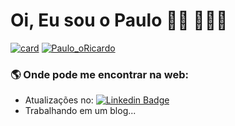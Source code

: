 # Oi, Eu sou o Paulo 🖖🏼 👨🏻‍💻
  
   [![card](https://github-readme-stats.vercel.app/api?username=Paulo-oRicardo&theme=highcontrast)](https://github.com/Paulo-oRicardo/) 
   [![Paulo_oRicardo](https://github-readme-stats.vercel.app/api/top-langs/?username=Paulo-oRicardo&hide=html&layout=compact&theme=highcontrast)](https://github.com/Paulo_oRicardo/)
   
   ### 🌎 Onde pode me encontrar na web:
   - Atualizações no:   [![Linkedin Badge](https://img.shields.io/badge/-LinkedIn-blue?style=flat-square&logo=Linkedin&logoColor=white&link=https://www.linkedin.com/in/fagnerpsantos/)](https://www.linkedin.com/in/paulo-yokoyama/)
   - Trabalhando em um blog...
  

<!--
**Paulo-oRicardo/Paulo-oRicardo** is a ✨ _special_ ✨ repository because its `README.md` (this file) appears on your GitHub profile.

Here are some ideas to get you started:

- 🔭 I’m currently working on ...
- 🌱 I’m currently learning ...
- 👯 I’m looking to collaborate on ...
- 🤔 I’m looking for help with ...
- 💬 Ask me about ...
- 📫 How to reach me: ...
- 😄 Pronouns: ...
- ⚡ Fun fact: ...
-->
